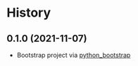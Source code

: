 # History

## 0.1.0 (2021-11-07)

* Bootstrap project via
    [python_bootstrap](https://github.com/bergercookie/python_package_cookiecutter)

